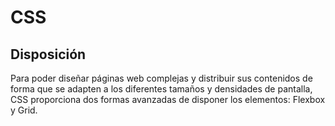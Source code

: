 # CSS
## Disposición

Para poder diseñar páginas web complejas y distribuir sus contenidos de forma que se adapten a los diferentes tamaños y densidades de pantalla, CSS proporciona dos formas avanzadas de disponer los elementos: Flexbox y Grid.
